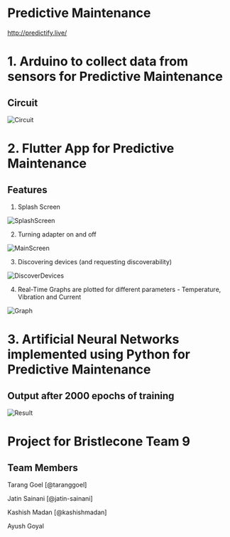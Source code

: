 # Predictive Maintenance
http://predictify.live/


# 1. Arduino to collect data from sensors for Predictive Maintenance

## Circuit 

![Circuit](https://github.com/kashishmadan/predictive-maintenance/blob/master/Images/image1.jpeg)

# 2. Flutter App for Predictive Maintenance

## Features
1. Splash Screen                        

![SplashScreen](https://github.com/kashishmadan/predictive-maintenance/blob/master/Images/app_splash_screen.gif)      

2. Turning adapter on and off

![MainScreen](https://github.com/kashishmadan/predictive-maintenance/blob/master/Images/app4.jpg)

3. Discovering devices (and requesting discoverability)

![DiscoverDevices](https://github.com/kashishmadan/predictive-maintenance/blob/master/Images/app5.jpeg)

4. Real-Time Graphs are plotted for different parameters - Temperature, Vibration and Current

![Graph](https://github.com/kashishmadan/predictive-maintenance/blob/master/Images/app6.jpeg)

# 3. Artificial Neural Networks implemented using Python for Predictive Maintenance

## Output after 2000 epochs of training
![Result](https://github.com/kashishmadan/predictive-maintenance/blob/master/Images/image2.png)     



# Project for Bristlecone Team 9 
## Team Members 
Tarang Goel [@taranggoel]

Jatin Sainani [@jatin-sainani]

Kashish Madan [@kashishmadan]

Ayush Goyal
